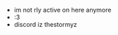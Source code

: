 - im not rly active on here anymore
- :3
- discord iz thestormyz



<!---
loniop/loniop is a ✨ special ✨ repository because its `README.md` (this file) appears on your GitHub profile.
You can click the Preview link to take a look at your changes.
--->
